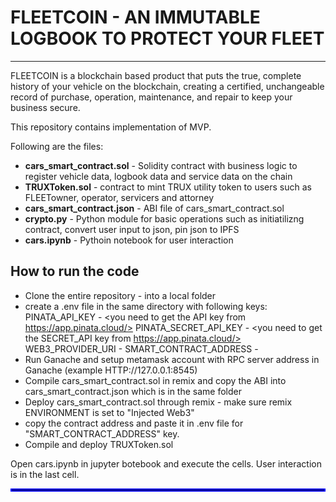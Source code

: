 # FLEETCOIN - AN IMMUTABLE LOGBOOK TO PROTECT YOUR FLEET
---

FLEETCOIN is a blockchain based product that puts the true, complete history of your vehicle on the blockchain, creating a certified, unchangeable record of purchase, operation, maintenance, and repair to keep your business secure.

This repository contains implementation of MVP.  

Following are the files: 
* **cars_smart_contract.sol** - Solidity contract with business logic to register vehicle data, logbook data and service data on the chain
* **TRUXToken.sol** - contract to mint TRUX utility token to users such as FLEETowner, operator, servicers and attorney 
* **cars_smart_contract.json** - ABI file of cars_smart_contract.sol
* **crypto.py** - Python module for basic operations such as initiatilizng contract, convert user input to json, pin json to IPFS 
* **cars.ipynb** - Pythoin notebook for user interaction 


## How to run the code <br>
- Clone the entire repository - into a local folder <br>
- create a .env file in the same directory with following keys:
    PINATA_API_KEY - <you need to get the API key from https://app.pinata.cloud/>
    PINATA_SECRET_API_KEY - <you need to get the SECRET_API key from https://app.pinata.cloud/>
    WEB3_PROVIDER_URI - <copy Ganache RPC SERVER ip and port>
    SMART_CONTRACT_ADDRESS - <address of the smartcontract cars_smart_contract.sol after deployment>
- Run Ganache and setup metamask account with RPC server address in Ganache (example HTTP://127.0.0.1:8545)
- Compile cars_smart_contract.sol in remix and copy the ABI into cars_smart_contract.json which is in the same folder
- Deploy cars_smart_contract.sol through remix - make sure remix ENVIRONMENT is set to "Injected Web3"
- copy the contract address and paste it in .env file for "SMART_CONTRACT_ADDRESS" key.
- Compile and deploy TRUXToken.sol 

Open cars.ipynb in jupyter botebook and execute the cells. User interaction is in the last cell. 


<hr style="border:2px solid blue"> </hr>